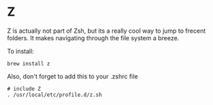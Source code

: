 # Z

Z is actually not part of Zsh, but its a really cool way to jump to frecent folders. It makes navigating through the file system a breeze.

To install:

```text
brew install z
```

Also, don't forget to add this to your .zshrc file

```text
# include Z
. /usr/local/etc/profile.d/z.sh
```

